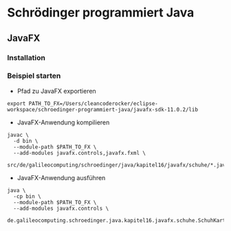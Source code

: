 # Schrödinger programmiert Java

## JavaFX

### Installation

### Beispiel starten

* Pfad zu JavaFX exportieren
```
export PATH_TO_FX=/Users/cleancoderocker/eclipse-workspace/schroedinger-programmiert-java/javafx-sdk-11.0.2/lib
```

* JavaFX-Anwendung kompilieren
```
javac \
  -d bin \
  --module-path $PATH_TO_FX \
  --add-modules javafx.controls,javafx.fxml \
  src/de/galileocomputing/schroedinger/java/kapitel16/javafx/schuhe/*.java
```

* JavaFX-Anwendung ausführen
```
java \
  -cp bin \
  --module-path $PATH_TO_FX \
  --add-modules javafx.controls \
  de.galileocomputing.schroedinger.java.kapitel16.javafx.schuhe.SchuhKartonVolumenBerechnerGUI
```
